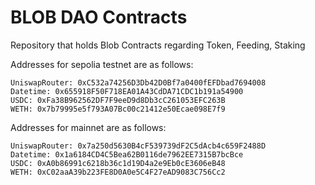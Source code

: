 # BLOB DAO Contracts
Repository that holds Blob Contracts regarding Token, Feeding, Staking 

Addresses for sepolia testnet are as follows:

```shell
UniswapRouter: 0xC532a74256D3Db42D0Bf7a0400fEFDbad7694008
Datetime: 0x655918F50F718EA01A43CdDA71CDC1b191a54900
USDC: 0xFa38B962562DF7F9eeD9d8Db3cC261053EFC263B
WETH: 0x7b79995e5f793A07Bc00c21412e50Ecae098E7f9
```

Addresses for mainnet are as follows:

```shell
UniswapRouter: 0x7a250d5630B4cF539739dF2C5dAcb4c659F2488D
Datetime: 0x1a6184CD4C5Bea62B0116de7962EE7315B7bcBce
USDC: 0xA0b86991c6218b36c1d19D4a2e9Eb0cE3606eB48
WETH: 0xC02aaA39b223FE8D0A0e5C4F27eAD9083C756Cc2
```
